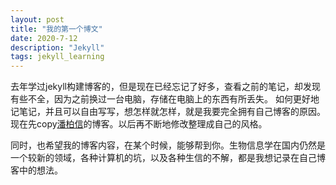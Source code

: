 ```yaml
---
layout: post
title: "我的第一个博文"
date: 2020-7-12 
description: "Jekyll"
tags: jekyll_learning
---   
```


去年学过jekyll构建博客的，但是现在已经忘记了好多，查看之前的笔记，却发现有些不全，因为之前换过一台电脑，存储在电脑上的东西有所丢失。
如何更好地记笔记，并且可以自由写写，想怎样就怎样，就是我要完全拥有自己博客的原因。
现在先copy[潘柏信](https://leopardpan.cn/2016/10/jekyll_tutorials1/)的博客。以后再不断地修改整理成自己的风格。

同时，也希望我的博客内容，在某个时候，能够帮到你。生物信息学在国内仍然是一个较新的领域，各种计算机的坑，以及各种生信的不解，都是我想记录在自己博客中的想法。